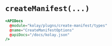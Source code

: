 # `createManifest(...)`

```hbs live
<APIDocs
  @module="kolay/plugns/create-manifest/types"
  @name="CreateManifestOptions"
  @apiDocs="/docs/kolay.json"
/>
```
